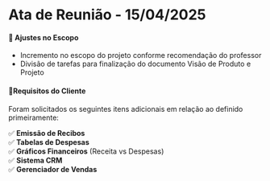 # Ata de Reunião - 15/04/2025

#### 📌 Ajustes no Escopo
- Incremento no escopo do projeto conforme recomendação do professor
- Divisão de tarefas para finalização do documento Visão de Produto e Projeto

#### 📌Requisitos do Cliente
Foram solicitados os seguintes itens adicionais em relação ao definido primeiramente:

✅ **Emissão de Recibos**  
✅ **Tabelas de Despesas**  
✅ **Gráficos Financeiros** (Receita vs Despesas)  
✅ **Sistema CRM**  
✅ **Gerenciador de Vendas**  

